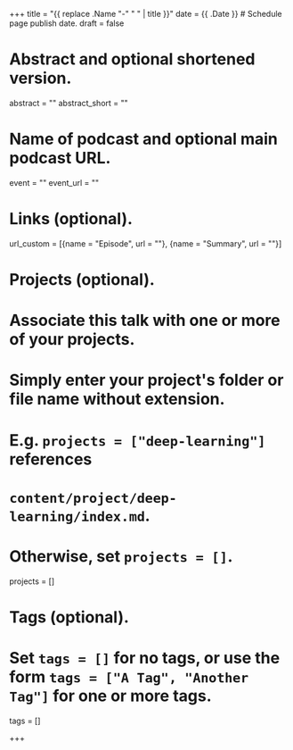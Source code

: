 +++
title = "{{ replace .Name "-" " " | title }}"
date = {{ .Date }}  # Schedule page publish date.
draft = false

# Abstract and optional shortened version.
abstract = ""
abstract_short = ""

# Name of podcast and optional main podcast URL.
event = ""
event_url = ""

# Links (optional).
url_custom = [{name = "Episode", url = ""}, 
              {name = "Summary", url = ""}]

# Projects (optional).
#   Associate this talk with one or more of your projects.
#   Simply enter your project's folder or file name without extension.
#   E.g. `projects = ["deep-learning"]` references 
#   `content/project/deep-learning/index.md`.
#   Otherwise, set `projects = []`.
projects = []

# Tags (optional).
#   Set `tags = []` for no tags, or use the form `tags = ["A Tag", "Another Tag"]` for one or more tags.
tags = []



+++